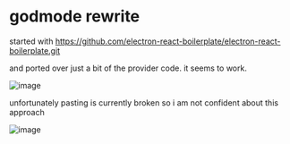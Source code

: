 # godmode rewrite 

started with https://github.com/electron-react-boilerplate/electron-react-boilerplate.git

and ported over just a bit of the provider code. it seems to work.

![image](https://github.com/swyxio/godmode-rewrite-prototype/assets/6764957/cd222758-ddce-4942-aeee-dd99e6ba13c7)


unfortunately pasting is currently broken so i am not confident about this approach

![image](https://github.com/swyxio/godmode-rewrite-prototype/assets/6764957/c7886105-b11a-4028-a5f3-fc343325cf77)
